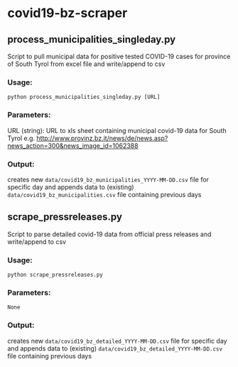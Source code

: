 # covid19-bz-scraper

## process_municipalities_singleday.py

Script to pull municipal data for positive tested COVID-19 cases for province of South Tyrol from excel file
and write/append to csv

### Usage:
    python process_municipalities_singleday.py [URL]
### Parameters:
URL (string): URL to xls sheet containing municipal covid-19 data for South Tyrol 
e.g. http://www.provinz.bz.it/news/de/news.asp?news_action=300&news_image_id=1062388
### Output:
creates new `data/covid19_bz_municipalities_YYYY-MM-DD.csv` file for specific day and appends data to (existing) `data/covid19_bz_municipalities.csv` file containing previous days

## scrape_pressreleases.py

Script to parse detailed covid-19 data from official press releases and write/append to csv

### Usage:
    python scrape_pressreleases.py
### Parameters:
    None
### Output:
creates new `data/covid19_bz_detailed_YYYY-MM-DD.csv` file for specific day and appends data to (existing) `data/covid19_bz_detailed_YYYY-MM-DD.csv` file containing previous days